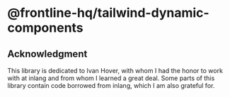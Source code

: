 # @frontline-hq/tailwind-dynamic-components

## Acknowledgment

This library is dedicated to Ivan Hover, with whom I had the honor to work with at inlang and from whom I learned a great deal.
Some parts of this library contain code borrowed from inlang, which I am also grateful for.
